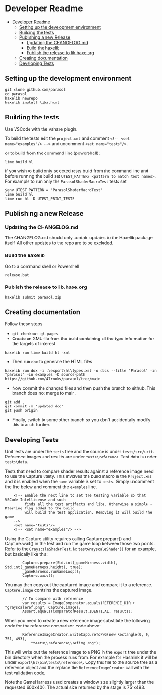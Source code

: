 # Developer Readme

- [Developer Readme](#developer-readme)
  - [Setting up the development environment](#setting-up-the-development-environment)
  - [Building the tests](#building-the-tests)
  - [Publishing a new Release](#publishing-a-new-release)
    - [Updating the CHANGELOG.md](#updating-the-changelogmd)
    - [Build the haxelib](#build-the-haxelib)
    - [Publish the release to lib.haxe.org](#publish-the-release-to-libhaxeorg)
  - [Creating documentation](#creating-documentation)
  - [Developing Tests](#developing-tests)

## Setting up the development environment

```
git clone github.com/parasol
cd parasol
haxelib newrepo
haxelib install libs.hxml
```

## Building the tests

Use VSCode with the vshaxe plugin.

To build the tests edit the `project.xml` and comment `<!-- <set name="examples"/> -->` and uncomment `<set name="tests"/>`.

or to build from the command line (powershell):

```
lime build hl
```

If you wish to build only selected tests build from the command line and before running the build set 
`UTEST_PATTERN <pattern to match test names>`. For example to run only the `ParasolShaderMacroTest` tests set

```
$env:UTEST_PATTERN = 'ParasolShaderMacroTest'
lime build hl
lime run hl -D UTEST_PRINT_TESTS
```


## Publishing a new Release

### Updating the CHANGELOG.md

The CHANGELOG.md should only contain updates to the Haxelib package itself. All other updates to the repo are to be excluded.

### Build the haxelib

Go to a command shell or Powershell
```
release.bat
```

### Publish the release to lib.haxe.org

```
haxelib submit parasol.zip
```

## Creating documentation

Follow these steps
   + `git checkout gh-pages`
   + Create an XML file from the build containing all the type information for the targets of interest
```
haxelib run lime build hl -xml
```
   + Then run `dox` to generate the HTML files
```
haxelib run dox -i .\export\hl\types.xml -o docs --title "Parasol" -in "parasol" -in examples -D source-path https://github.com/47rooks/parasol/tree/main
```
   + Now commit the changed files and then push the branch to github. This branch does not merge to main.
```
git add .
git commit -m 'updated doc'
git push origin
```
   + Finally, switch to some other branch so you don't accidentally modify this branch further.

## Developing Tests

Unit tests are under the `tests` tree and the source is under `tests/src/unit`. Reference images and results are under `tests\reference`. Test data is under `tests\data`.

Tests that need to compare shader results against a reference image need to use the Capture utility. This involves the build macro in the `Project.xml` and it is enabled when the `name` variable is set to `tests`. Simply uncomment the line below and comment the `examples` line.
```
	<!-- Enable the next line to set the testing variable so that VSCode Intellisense and such
		 finds all the test artifacts and libs. Otherwise a simple -Dtesting flag added to the build
		 will build the test application. Removing it will build the game.
	-->
	<set name="tests"/>
	<!-- <set name="examples"/> -->
```

Using the Capture utility requires calling Capture.prepare() and Capture.wait() in the test and run the game loop between those two points. Refer to the `GrayscaleShaderTest.hx` `testGrayscaleShader()` for an example, but basically like this:
```
        Capture.prepare(Std.int(_gameHarness.width), Std.int(_gameHarness.height), true);
        _gameHarness.runGameLoop();
        Capture.wait();
```
You may then copy out the captured image and compare it to a reference. `Capture.image` contains the captured image.
```
        // To compare with reference
        var results = ImageComparator.equals(REFERENCE_DIR + "grayscaleref.png", Capture.image);
        Assert.equals(ComparatorResult.IDENTICAL, results);
```

When you need to create a new reference image substitute the following code for the reference comparison code above:

```
        ReferenceImageCreator.writeCaptureToPNG(new Rectangle(0, 0, 751, 493),
            "tests\\reference\\refimg.png");
```
This will write out the reference image to a PNG in the `export` tree under the bin directory when the process runs from. For example for Hashlink it will be under `export\hl\bin\tests\reference\`. Copy this file to the source tree as a reference object and the replace the `ReferenceImageCreator` call with the test validation code.

Note the GameHarness used creates a window size slightly larger than the requested 600x400. The actual size returned by the stage is 751x493.